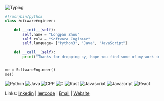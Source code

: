 ![Typing](https://readme-typing-svg.demolab.com?pause=1000&color=000000&random=false&width=435&height=30&lines=Hi!+I+am+Longpan+Zhou.)
```python
#!/usr/bin/python
class SoftwareEngineer:

    def __init__(self):
        self.name = "Longpan Zhou"
        self.role = "Software Engineer"
        self.language= ["Python3", "Java", "JavaScript"]

    def __call__(self):
        print("Thanks for dropping by, hope you find some of my work interesting.")


me = SoftwareEngineer()
me()
```

![Python](https://img.shields.io/badge/Python-3776AB?style=for-the-badge&logo=python&logoColor=white) ![Java](https://img.shields.io/badge/Java-ED8B00?style=for-the-badge&logo=openjdk&logoColor=white) ![CPP](https://img.shields.io/badge/C%2B%2B-00599C?style=for-the-badge&logo=c%2B%2B&logoColor=white) ![C](https://img.shields.io/badge/C-00599C?style=for-the-badge&logo=c&logoColor=white) ![Rust](https://img.shields.io/badge/Rust-000000?style=for-the-badge&logo=rust&logoColor=white) ![Javascript](https://img.shields.io/badge/JavaScript-323330?style=for-the-badge&logo=javascript&logoColor=F7DF1E) ![Javascript](https://img.shields.io/badge/TypeScript-007ACC?style=for-the-badge&logo=typescript&logoColor=white) ![React](https://img.shields.io/badge/React-20232A?style=for-the-badge&logo=react&logoColor=61DAFB)

Links: [linkedin](https://www.linkedin.com/in/longpan-zhou/) | [leetcode](https://leetcode.com/longpanzhou/) | [Email](mailto:patrickzhoul123@gmail.com) | [Website](https://longpanzhou.github.io/)
